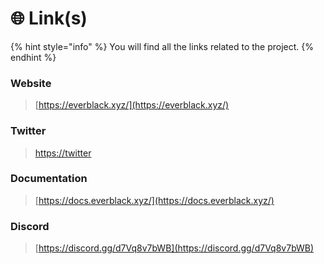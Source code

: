 # 🌐 Link(s)

{% hint style="info" %}
You will find all the links related to the project.
{% endhint %}

### Website

> [https://everblack.xyz/](https://everblack.xyz/)

### Twitter

> [https://twitter](https://docs.everblack.xyz/)

### Documentation

> [https://docs.everblack.xyz/](https://docs.everblack.xyz/)

### Discord

> [https://discord.gg/d7Vq8v7bWB](https://discord.gg/d7Vq8v7bWB)
